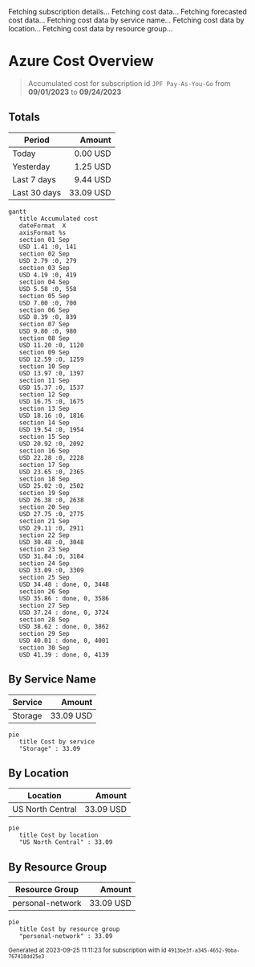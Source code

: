 Fetching subscription details...
Fetching cost data...
Fetching forecasted cost data...
Fetching cost data by service name...
Fetching cost data by location...
Fetching cost data by resource group...
# Azure Cost Overview

> Accumulated cost for subscription id `JPF Pay-As-You-Go` from **09/01/2023** to **09/24/2023**

## Totals

|Period|Amount|
|---|---:|
|Today|0.00 USD|
|Yesterday|1.25 USD|
|Last 7 days|9.44 USD|
|Last 30 days|33.09 USD|

```mermaid
gantt
   title Accumulated cost
   dateFormat  X
   axisFormat %s
   section 01 Sep
   USD 1.41 :0, 141
   section 02 Sep
   USD 2.79 :0, 279
   section 03 Sep
   USD 4.19 :0, 419
   section 04 Sep
   USD 5.58 :0, 558
   section 05 Sep
   USD 7.00 :0, 700
   section 06 Sep
   USD 8.39 :0, 839
   section 07 Sep
   USD 9.80 :0, 980
   section 08 Sep
   USD 11.20 :0, 1120
   section 09 Sep
   USD 12.59 :0, 1259
   section 10 Sep
   USD 13.97 :0, 1397
   section 11 Sep
   USD 15.37 :0, 1537
   section 12 Sep
   USD 16.75 :0, 1675
   section 13 Sep
   USD 18.16 :0, 1816
   section 14 Sep
   USD 19.54 :0, 1954
   section 15 Sep
   USD 20.92 :0, 2092
   section 16 Sep
   USD 22.28 :0, 2228
   section 17 Sep
   USD 23.65 :0, 2365
   section 18 Sep
   USD 25.02 :0, 2502
   section 19 Sep
   USD 26.38 :0, 2638
   section 20 Sep
   USD 27.75 :0, 2775
   section 21 Sep
   USD 29.11 :0, 2911
   section 22 Sep
   USD 30.48 :0, 3048
   section 23 Sep
   USD 31.84 :0, 3184
   section 24 Sep
   USD 33.09 :0, 3309
   section 25 Sep
   USD 34.48 : done, 0, 3448
   section 26 Sep
   USD 35.86 : done, 0, 3586
   section 27 Sep
   USD 37.24 : done, 0, 3724
   section 28 Sep
   USD 38.62 : done, 0, 3862
   section 29 Sep
   USD 40.01 : done, 0, 4001
   section 30 Sep
   USD 41.39 : done, 0, 4139
```

## By Service Name

|Service|Amount|
|---|---:|
|Storage|33.09 USD|

```mermaid
pie
   title Cost by service
   "Storage" : 33.09
```

## By Location

|Location|Amount|
|---|---:|
|US North Central|33.09 USD|

```mermaid
pie
   title Cost by location
   "US North Central" : 33.09
```

## By Resource Group

|Resource Group|Amount|
|---|---:|
|personal-network|33.09 USD|

```mermaid
pie
   title Cost by resource group
   "personal-network" : 33.09
```

<sup>Generated at 2023-09-25 11:11:23 for subscription with id `4913be3f-a345-4652-9bba-767418dd25e3`</sup>
